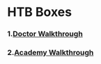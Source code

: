 # HTB Boxes <br/>
### 1.[**Doctor Walkthrough**](https://shubham-singh.medium.com/doctor-htb-walkthrough-70bcb9eedefd)<br/>
### 2.[**Academy Walkthrough**](https://shubham-singh.medium.com/academy-hackthebox-walkthrough-9102c5d79dee)<br/>
